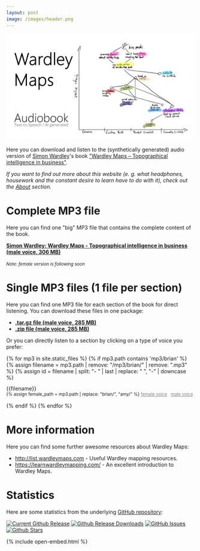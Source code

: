 ```yaml
---
layout: post
image: /images/header.png
---
```



![A Wardley Map sketch that characterizes the main ideas about this audiobook version of Simon Wardley's book.](images/header.png)

Here you can download and listen to the (synthetically generated) audio version of [Simon Wardley](https://twitter.com/swardley)'s book ["Wardley Maps &ndash; Topographical intelligence in business"](https://medium.com/wardleymaps).

_If you want to find out more about this website (e. g. what headphones, housework and the constant desire to learn have to do with it), check out the [About](./about/) section._

# Complete MP3 file

Here you can find one "big" MP3 file that contains the complete content of the book. 

<b><a href="https://github.com/feststelltaste/wardley-maps-audiobook/releases/download/v1.0/Simon_Wardley_-_Wardley_Maps_-_Topographical_intelligence_in_business_v1.0.mp3">Simon Wardley: Wardley Maps - Topographical intelligence in business (male voice, 306 MB)</a></b>

<small><i>Note: female version is following soon</i></small>

# Single MP3 files (1 file per section)

Here you can find one MP3 file for each section of the book for direct listening. You can download these files in one package:
* [**.tar.gz file (male voice, 285 MB)**](https://github.com/feststelltaste/wardley-maps-audiobook/releases/download/v1.0/wardley-maps-audiobook-v1.0.tar.gz)
* [**.zip file (male voice, 285 MB)**](https://github.com/feststelltaste/wardley-maps-audiobook/releases/download/v1.0/wardley-maps-audiobook-v1.0.zip)

Or you can directly listen to a section by clicking on a type of voice you prefer:


{% for mp3 in site.static_files %}
{% if mp3.path contains 'mp3/brian' %}
{% assign filename = mp3.path | remove: "/mp3/brian/" | remove: ".mp3" %}
{% assign id = filename | split: "- " | last | replace: " ", "-" | downcase %}

<div style="padding-bottom: 15px; line-height: 100%;">
{{filename}}<br/>
<small>{% assign female_path = mp3.path | replace: "brian/", "amy/" %}
<a style="color:grey" href="{{ site.baseurl }}{{ female_path | escape }}">female voice</a>
&nbsp;
<a style="color:grey" href="{{ site.baseurl }}{{ mp3.path | escape }}">male voice</a></small>
</div>
{% endif %}
{% endfor %}

# More information

Here you can find some further awesome resources about Wardley Maps:
- <http://list.wardleymaps.com> - Useful Wardley mapping resources.
- <https://learnwardleymapping.com/> - An excellent introduction to Wardley Maps.

# Statistics
Here are some statistics from the underlying [GitHub repository](https://github.com/feststelltaste/wardley-maps-audiobook/):

[![Current Github Release](https://img.shields.io/github/v/release/feststelltaste/wardley-maps-audiobook)](https://github.com/feststelltaste/wardley-maps-audiobook/releases)
[![Github Release Downloads](https://img.shields.io/github/downloads/feststelltaste/wardley-maps-audiobook/total?label=downloads%20%28since%20Feb%2011%2C%202021%29)](https://tooomm.github.io/github-release-stats/?username=feststelltaste&repository=wardley-maps-audiobook)
[![GitHub Issues](https://img.shields.io/github/issues-raw/feststelltaste/wardley-maps-audiobook)](https://github.com/feststelltaste/wardley-maps-audiobook/issues)
[![Github Stars](https://img.shields.io/github/stars/feststelltaste/wardley-maps-audiobook?style=social)](https://github.com/feststelltaste/wardley-maps-audiobook/stargazers)


{% include open-embed.html %}
